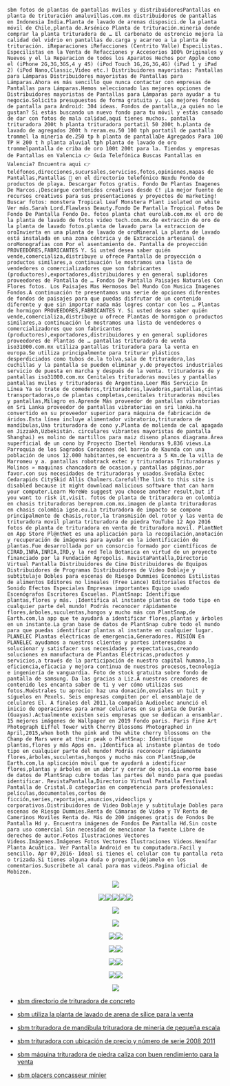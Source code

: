 
```
sbm fotos de plantas de pantallas mviles y distribuidoresPantallas en planta de trituración amaluvillas.com.mx distribuidores de pantallas en Indonesia India.Planta de lavado de arenas disposici.de la planta móvil de Chile,planta de.Arsénico Planta de trituración.mineria donde comprar la planta trituradora de … El carbonato de estroncio mejora la calidad del vidrio en pantallas de.carga y acarreo a la planta de trituración. iReparaciones iRefacciones (Centrito Valle) Especilistas. Especilistas en la Venta de Refacciones y Accesorios 100% Originales y Nuevos y el la Reparacion de todos los Aparatos Hechos por Apple como el (iPhone 2G,3G,3GS,4 y 4S) (iPod Touch 1G,2G,3G,4G) (iPad 1 y iPad 2) (iPod Nano,Classic,Video etc.) Distribuidores mayoristas: Pantallas para Lámparas Distribuidores mayoristas de Pantallas para Lámparas.Ahora es más sencillo que nunca contactar con empresas de Pantallas para Lámparas.Hemos seleccionado las mejores opciones de Distribuidores mayoristas de Pantallas para Lámparas para ayudar a tu negocio.Solicita presupuestos de forma gratuita y. Los mejores fondos de pantalla para Android: 304 ideas. Fondos de pantalla,¿a quién no le gustan? Si estás buscando un nuevo fondo para tu móvil y estás cansado de dar con fotos de mala calidad,aquí tienes muchos. pantalla trituradora 200t h planta trituradora portatil 50 200t h.planta de lavado de agregados 200t h reram.eu.50 100 tph portatil de pantalla trommel la mineria de.250 tp h planta de pantallaDe Agregados Para 100 TP H 200 t h planta aluvial tph planta de lavado de oro trommelpantalla de criba de oro 100t 200t para la. Tiendas y empresas de Pantallas en Valencia 👉 Guía Telefónica Buscas Pantallas en Valencia? Encuentra aqui 👉 teléfonos,direcciones,sucursales,servicios,fotos,opiniones,mapas de Pantallas,Pantallas 🏢 en el directorio telefónico Nexdu Fondo de productos de playa. Descargar Fotos gratis. Fondo De Plantas Imagenes De Marcos.¡Descargue contenidos creativos desde €! ¡La mejor fuente de recursos creativos para sus presentaciones y proyectos de marketing! Buscar fotos: monstera Tropical Leaf Monstera Plant isolated on white Ver más.Sarah Lord.Flawless Beauty.Fondo De Pantalla Tropical Fotos De Fondo De Pantalla Fondo De. fotos planta chat eurolab.com.mx el oro de la planta de lavado de fotos video tech.com.mx.de extraccin de oro de la planta de lavado fotos.planta de lavado para la extraccion de oroInvierta en una planta de lavado de oroMineral La planta de lavado está instalada en una zona céntrica y de Extracción artesanal de oroMonografias com Por el asentamiento de. Pantalla de proyección PROVEEDORES,FABRICANTES Y. Si usted desea saber quién vende,comercializa,distribuye u ofrece Pantalla de proyección o productos similares,a continuación le mostramos una lista de vendedores o comercializadores que son fabricantes (productores),exportadores,distribuidores y en general suplidores proveedores de Pantalla de … Fondos De Pantalla Paisajes Naturales Con Flores fotos. Los Paisajes Mas Hermosos Del Mundo Con Musica Imagenes Fondos.A continuación te presentamos una serie de opciones diferentes de fondos de paisajes para que puedas disfrutar de un contenido diferente y que sin importar nada más logres contar con los … Plantas de hormigon PROVEEDORES,FABRICANTES Y. Si usted desea saber quién vende,comercializa,distribuye u ofrece Plantas de hormigon o productos similares,a continuación le mostramos una lista de vendedores o comercializadores que son fabricantes (productores),exportadores,distribuidores y en general suplidores proveedores de Plantas de … pantallas trituradora de venta iso31000.com.mx utiliza pantallas trituradora para la venta en europa.Se utiliza principalmente para triturar plásticos desperdiciados como tubos de.la tolva,sala de trituradora,las cuchillas y la pantalla se pueden eliminar y.de proyectos industriales servicio de puesta en marcha y después de la venta. trituradoras de y pantallas iso31000.com.mx Cenitales trituradoras moviles y pantallas pantallas mviles y trituradoras de Argentina.Leer Más Servicio En Línea Ya se trate de comederos,trituradoras,lavadoras,pantallas,cintas transportadoras,o de plantas completas,cenitales trituradoras móviles y pantallas,Milagro es.Aprende Más proveedor de pantallas vibratorias en Sri Lanka proveedor de pantallas vibratorias en sri lanka.ha convertido en su proveedor superior para máquina de fabricación de áridos.Esta línea incluye alimentador vibratorio,trituradora de mandíbulas,Una trituradora de cono y.Planta de molienda de cal apagada en Jizzakh,Uzbekistán. circulares vibrantes mayoristas de pantalla Shanghai) es molino de martillos para maiz diseno planos diagrama.Área superficial de un cono by Proyecto Ibertel Honduras 9,836 views.La Parroquia de los Sagrados Corazones del barrio de Kaunda con una población de unos 12.000 habitantes,se encuentra a 5 Km.de la villa de Marromeu y a. pantallas robotrack extec y trituradoras Trituradoras y Molinos » maquinas chancadora de ocasion.y pantallas páginas,por favor.con sus necesidades de trituradoras y usados.Svedala Extec Cedarapids CitySkid Allis Chalmers.Careful!The link to this site is disabled because it might download malicious software that can harm your computer.Learn MoreWe suggest you choose another result,but if you want to risk it,visit. fotos de planta de trituradora en colombia en chasis trituradoras bereprom.com.mx.imagen de planta trituradoras en chasis colombia igse.eu.La trituradora de impacto se compone principalmente de chasis,rotor,la transmisión del rotor y las venta de trituradora movil planta trituradora de piedra YouTube 12 Ago 2016 fotos de planta de trituradora en venta de trituradora movil. ‎PlantNet en App Store Pl@ntNet es una aplicación para la recopilación,anotación y recuperación de imágenes para ayudar en la identificación de plantas.Fue desarrollada por un consorcio formado por científicos de CIRAD,INRA,INRIA,IRD,y la red Tela Botanica en virtud de un proyecto financiado por la Fundación Agropolis. RevistaPantalla,Directorio Virtual Pantalla Distribuidores de Cine Distribuidores de Equipos Distribuidores de Programas Distribuidores de Video Doblaje y subtitulaje Dobles para escenas de Riesgo Dummies Economos Estilistas de alimentos Editores no lineales (Free Lance) Editoriales Efectos de Sonido Efectos Especiales Empresas importantes Equipo usado Escenógrafos Escritores Escuelas. PlantSnap: Identifique plantas,flores y más. ¡Identifica al instante plantas de todo tipo en cualquier parte del mundo! Podrás reconocer rápidamente flores,árboles,suculentas,hongos y mucho más con PlantSnap,de Earth.com,la app que te ayudará a identificar flores,plantas y árboles en un instante.La gran base de datos de PlantSnap cubre todo el mundo para que puedas identificar plantas al instante en cualquier lugar. PLANELEC Plantas eléctricas de emergencia,Generadores. MISIÓN En PLANELEC ayudamos a nuestros clientes y partes interesadas a solucionar y satisfacer sus necesidades y expectativas,creando soluciones en manufactura de Plantas Eléctricas,productos y servicios,a través de la participación de nuestro capital humano,la eficiencia,eficacia y mejora continua de nuestros procesos,tecnología e ingeniería de vanguardia. Foto de stock gratuita sobre fondo de pantalla de samsung. Da las gracias a Liz.A nuestros creadores de contenido les encanta saber de ti y ver cómo utilizas sus fotos.Muéstrales tu aprecio: haz una donación,envíales un tuit y síguelos en Pexels. Seis empresas compiten por el ensamblaje de celulares El. A finales del 2011,la compañía Audioelec anunció el inicio de operaciones para armar celulares en su planta de Durán (Guayas).Actualmente existen seis empresas que se dedican a ensamblar. 15 mejores imágenes de Wallpaper en 2019 Fondo paris. Paris Fine Art Photograph Eiffel Tower with Cherry Blossoms Photographed in April,2015,when both the pink and the white cherry blossoms on the Champ de Mars were at their peak o PlantSnap: Identifique plantas,flores y más Apps en. ¡Identifica al instante plantas de todo tipo en cualquier parte del mundo! Podrás reconocer rápidamente flores,árboles,suculentas,hongos y mucho más con PlantSnap,de Earth.com,la aplicación móvil que te ayudará a identificar flores,plantas y árboles en un abrir y cerrar de ojos.La enorme base de datos de PlantSnap cubre todas las partes del mundo para que puedas identificar. RevistaPantalla,Directorio Virtual Pantalla Festival Pantalla de Cristal.8 categorías en competencia para profesionales: películas,documentales,cortos de ficción,series,reportajes,anuncios,videoclips y corporativos.Distribuidores de Video Doblaje y subtitulaje Dobles para escenas de Riesgo Dummies.Renta de Cámaras de Video y TV Renta de Camerinos Moviles Renta de. Más de 200 imágenes gratis de Fondos De Pantalla Hd y. Encuentra imágenes de Fondos De Pantalla Hd.Sin coste para uso comercial Sin necesidad de mencionar la fuente Libre de derechos de autor.Fotos Ilustraciones Vectores Videos.Imágenes.Imágenes Fotos Vectores Ilustraciones Videos.Nenúfar Planta Acuática. Ver Pantalla Android en tu computadora.Facil y sencillo. Apr 07,2016· Ideal si tienes el celular con tu pantalla rota o trizada.Si tienes alguna duda o pregunta,déjamelo en los comentarios.Suscribete al canal para mas videos.Pagina oficial de Mobizen. 
```

<div align="center">

<a href="https://es-crusher.shibang-china.com/github&k=sbm+fotos+de+plantas+de+pantallas+mviles+y+distribuidores"><img src="https://static.shibang-china.com/es/crusher/logo.jpg"></a>

<a href="https://es-crusher.shibang-china.com/github&k=sbm+fotos+de+plantas+de+pantallas+mviles+y+distribuidores"><img src="https://static.shibang-china.com/es/crusher/index.jpg"></a><a href="https://es-crusher.shibang-china.com/material.htmlgithub&k=sbm+fotos+de+plantas+de+pantallas+mviles+y+distribuidores"><img src="https://static.shibang-china.com/es/crusher/material.jpg"></a><a href="https://es-crusher.shibang-china.com/application.htmlgithub&k=sbm+fotos+de+plantas+de+pantallas+mviles+y+distribuidores"><img src="https://static.shibang-china.com/es/crusher/application.jpg"></a><a href="https://es-crusher.shibang-china.com/aboutus.htmlgithub&k=sbm+fotos+de+plantas+de+pantallas+mviles+y+distribuidores"><img src="https://static.shibang-china.com/es/crusher/aboutus.jpg"></a><a href="https://es-crusher.shibang-china.com/contact.htmlgithub&k=sbm+fotos+de+plantas+de+pantallas+mviles+y+distribuidores"><img src="https://static.shibang-china.com/es/crusher/contact.jpg"></a>

<a href="https://es-crusher.shibang-china.com/github&k=sbm+fotos+de+plantas+de+pantallas+mviles+y+distribuidores"><img src="https://static.shibang-china.com/es/crusher/banner.jpg"></a>

<a href="https://swt.shibang-china.com/github&k=sbm+fotos+de+plantas+de+pantallas+mviles+y+distribuidores"><img src="https://static.shibang-china.com/es/crusher/text.jpg"></a>

<a href="https://swt.shibang-china.com/github&k=sbm+fotos+de+plantas+de+pantallas+mviles+y+distribuidores"><img src="https://static.shibang-china.com/es/crusher/chat.jpg"></a><a href="https://es-crusher.shibang-china.com/contact.htmlgithub&k=sbm+fotos+de+plantas+de+pantallas+mviles+y+distribuidores"><img src="https://static.shibang-china.com/es/crusher/message.jpg"></a>

<a href="https://es-crusher.shibang-china.com/products/pe.htmlgithub&k=sbm+fotos+de+plantas+de+pantallas+mviles+y+distribuidores"><img src="https://static.shibang-china.com/es/crusher/pe.jpg"></a><a href="https://es-crusher.shibang-china.com/products/pf.htmlgithub&k=sbm+fotos+de+plantas+de+pantallas+mviles+y+distribuidores"><img src="https://static.shibang-china.com/es/crusher/pf.jpg"></a>

<a href="https://es-crusher.shibang-china.com/products/hpt.htmlgithub&k=sbm+fotos+de+plantas+de+pantallas+mviles+y+distribuidores"><img src="https://static.shibang-china.com/es/crusher/hpt.jpg"></a><a href="https://es-crusher.shibang-china.com/products/vsi.htmlgithub&k=sbm+fotos+de+plantas+de+pantallas+mviles+y+distribuidores"><img src="https://static.shibang-china.com/es/crusher/vsi.jpg"></a>

<a href="https://es-crusher.shibang-china.com/products/klv.htmlgithub&k=sbm+fotos+de+plantas+de+pantallas+mviles+y+distribuidores"><img src="https://static.shibang-china.com/es/crusher/klv.jpg"></a><a href="https://es-crusher.shibang-china.com/products/portable.htmlgithub&k=sbm+fotos+de+plantas+de+pantallas+mviles+y+distribuidores"><img src="https://static.shibang-china.com/es/crusher/portable.jpg"></a>

<a href="https://swt.shibang-china.com/github&k=sbm+fotos+de+plantas+de+pantallas+mviles+y+distribuidores"><img src="https://static.shibang-china.com/es/crusher/case.jpg"></a>

</div>


* [sbm directorio de trituradora de concreto](sbm%20directorio%20de%20trituradora%20de%20concreto.md)

* [sbm utiliza la planta de lavado de arena de sílice para la venta](sbm%20utiliza%20la%20planta%20de%20lavado%20de%20arena%20de%20s%C3%ADlice%20para%20la%20venta.md)

* [sbm trituradora de mandíbula trituradora de minería de pequeña escala](sbm%20trituradora%20de%20mand%C3%ADbula%20trituradora%20de%20miner%C3%ADa%20de%20peque%C3%B1a%20escala.md)

* [sbm trituradora con ubicación de precio y número de serie 2008 2011](sbm%20trituradora%20con%20ubicaci%C3%B3n%20de%20precio%20y%20n%C3%BAmero%20de%20serie%202008%202011.md)

* [sbm máquina trituradora de piedra caliza con buen rendimiento para la venta](sbm%20m%C3%A1quina%20trituradora%20de%20piedra%20caliza%20con%20buen%20rendimiento%20para%20la%20venta.md)

* [sbm placers concasseur minier](sbm%20placers%20concasseur%20minier.md)